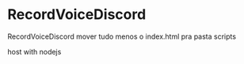 # RecordVoiceDiscord
RecordVoiceDiscord
mover tudo menos o index.html pra pasta scripts

host with nodejs
